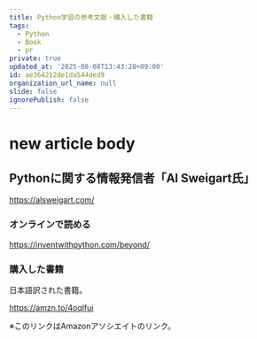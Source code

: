 ```yaml
---
title: Python学習の参考文献・購入した書籍
tags:
  - Python
  - Book
  - pr
private: true
updated_at: '2025-08-08T13:43:28+09:00'
id: ae364212de1da544ded9
organization_url_name: null
slide: false
ignorePublish: false
---
```

# new article body


## Pythonに関する情報発信者「Al Sweigart氏」

https://alsweigart.com/

### オンラインで読める

https://inventwithpython.com/beyond/

### 購入した書籍

日本語訳された書籍。

https://amzn.to/4oqlfui

※このリンクはAmazonアソシエイトのリンク。
